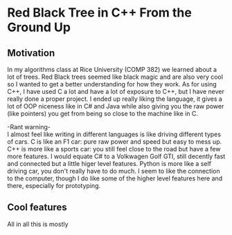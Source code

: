 # Red Black Tree in C++ From the Ground Up
## Motivation
In my algorithms class at Rice University (COMP 382) we learned about a lot of trees. Red Black trees seemed like black magic and are also very cool so I wanted to get a better understanding for how they work.
As for using C++, I have used C a lot and have a lot of exposure to C++, but I have never really done a proper project. I ended up really liking the language, it gives a lot of OOP niceness like in C# and Java while also giving you the raw power (like pointers) you get from being so close to the machine like in C.

-Rant warning- <br>
I almost feel like writing in different languages is like driving different types of cars. C is like an F1 car: pure raw power and speed but easy to mess up. C++ is more like a sports car: you still feel close to the road but have a few more features. I would equate C# to a Volkwagen Golf GTI, still decently fast and connected but a little higer level features. Python is more like a self driving car, you don't really have to do much. I seem to like the connection to the computer, though I do like some of the higher level features here and there, especially for prototyping.

## Cool features
All in all this is mostly 
